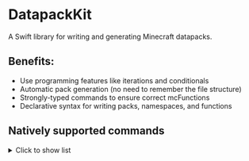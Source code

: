 # DatapackKit

A Swift library for writing and generating Minecraft datapacks.

## Benefits:
- Use programming features like iterations and conditionals
- Automatic pack generation (no need to remember the file structure)
- Strongly-typed commands to ensure correct mcFunctions
- Declarative syntax for writing packs, namespaces, and functions

## Natively supported commands

<details>
<summary>Click to show list</summary>

- [ ] ? help
- [x] advancement
- [ ] attribute
- [x] ban
  ```swift
  // Syntax
  Minecraft.Ban(
      _ players: EntitySelector..., // variadic list of player entity selectors (must provide at least one)
      reason: String? = nil // optional ban message
  )

  // Examples
  // Ban all players
  Minecraft.Ban(.allPlayers)

  // Ban two named players, providing reason
  Minecraft.Ban(.namedPlayer("Alex"), .namedPlayer("Steve"), reason: "Disorderly conduct")
  ```
- [ ] ban-ip
- [ ] banlist
- [ ] bossbar
- [x] clear
- [x] clone
- [ ] data
- [x] datapack
- [ ] debug
- [ ] defaultgamemode
- [ ] deop
- [ ] difficulty
- [ ] effect
- [ ] enchant
- [ ] execute
- [x] experience xp
- [ ] fill
- [ ] forceload
- [ ] function
- [x] gamemode
- [ ] gamerule
- [ ] give
- [ ] item
- [ ] jfr
- [ ] kick
- [ ] kill
- [ ] list
- [ ] locate
- [ ] locatebiome
- [ ] loot
- [ ] me
- [ ] msg tell w
- [ ] op
- [ ] pardon
- [ ] pardon-ip
- [ ] particle
- [ ] perf
- [ ] playsound
- [ ] publish
- [ ] recipe
- [ ] reload
- [ ] save-all
- [ ] save-off
- [ ] save-on
- [x] say
- [ ] schedule
- [x] scoreboard
- [ ] seed
- [ ] setblock
- [ ] setidletimeout
- [ ] setworldspawn
- [ ] spawnpoint
- [ ] spectate
- [ ] spreadplayers
- [ ] stop
- [ ] stopsound
- [x] summon
- [ ] tag
- [x] team
- [ ] teammsg tm
- [x] teleport tp
- [ ] tellraw
- [ ] time
- [x] title
- [ ] trigger
- [ ] weather
- [ ] whitelist
- [x] worldborder

</details>
